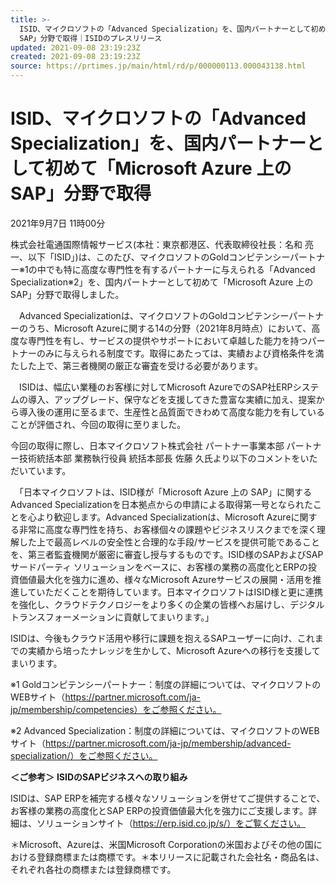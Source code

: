 ```yaml
---
title: >-
  ISID、マイクロソフトの「Advanced Specialization」を、国内パートナーとして初めて「Microsoft Azure 上の
  SAP」分野で取得｜ISIDのプレスリリース
updated: 2021-09-08 23:19:23Z
created: 2021-09-08 23:19:23Z
source: https://prtimes.jp/main/html/rd/p/000000113.000043138.html
---
```


#  ISID、マイクロソフトの「Advanced Specialization」を、国内パートナーとして初めて「Microsoft Azure 上の SAP」分野で取得

 2021年9月7日 11時00分

株式会社電通国際情報サービス(本社：東京都港区、代表取締役社長：名和 亮一、以下「ISID」)は、このたび、マイクロソフトのGoldコンピテンシーパートナー※1の中でも特に高度な専門性を有するパートナーに与えられる「Advanced Specialization※2」を、国内パートナーとして初めて「Microsoft Azure 上の SAP」分野で取得しました。

　Advanced Specializationは、マイクロソフトのGoldコンピテンシーパートナーのうち、Microsoft Azureに関する14の分野（2021年8月時点）において、高度な専門性を有し、サービスの提供やサポートにおいて卓越した能力を持つパートナーのみに与えられる制度です。取得にあたっては、実績および資格条件を満たした上で、第三者機関の厳正な審査を受ける必要があります。

　ISIDは、幅広い業種のお客様に対してMicrosoft AzureでのSAP社ERPシステムの導入、アップグレード、保守などを支援してきた豊富な実績に加え、提案から導入後の運用に至るまで、生産性と品質面できわめて高度な能力を有していることが評価され、今回の取得に至りました。

今回の取得に際し、日本マイクロソフト株式会社 パートナー事業本部 パートナー技術統括本部 業務執行役員 統括本部長 佐藤 久氏より以下のコメントをいただいています。

　「日本マイクロソフトは、ISID様が「Microsoft Azure 上の SAP」に関するAdvanced Specializationを日本拠点からの申請による取得第一号となられたことを心より歓迎します。Advanced Specializationは、Microsoft Azureに関する非常に高度な専門性を持ち、お客様個々の課題やビジネスリスクまでを深く理解した上で最高レベルの安全性と合理的な手段/サービスを提供可能であることを、第三者監査機関が厳密に審査し授与するものです。ISID様のSAPおよびSAP サードパーティ ソリューションをベースに、お客様の業務の高度化とERPの投資価値最大化を強力に進め、様々なMicrosoft Azureサービスの展開・活用を推進していただくことを期待しています。日本マイクロソフトはISID様と更に連携を強化し、クラウドテクノロジーをより多くの企業の皆様へお届けし、デジタルトランスフォーメーションに貢献してまいります。」

ISIDは、今後もクラウド活用や移行に課題を抱えるSAPユーザーに向け、これまでの実績から培ったナレッジを生かして、Microsoft Azureへの移行を支援してまいります。

※1 Goldコンピテンシーパートナー：制度の詳細については、マイクロソフトのWEBサイト（https://partner.microsoft.com/ja-jp/membership/competencies）をご参照ください。

※2 Advanced Specialization：制度の詳細については、マイクロソフトのWEBサイト（https://partner.microsoft.com/ja-jp/membership/advanced-specialization/）をご参照ください。

**＜ご参考＞**
**ISIDのSAPビジネスへの取り組み**

ISIDは、SAP ERPを補完する様々なソリューションを併せてご提供することで、お客様の業務の高度化とSAP ERPの投資価値最大化を強力にご支援します。詳細は、ソリューションサイト（https://erp.isid.co.jp/s/）をご覧ください。

＊Microsoft、Azureは、米国Microsoft Corporationの米国およびその他の国における登録商標または商標です。＊本リリースに記載された会社名・商品名は、それぞれ各社の商標または登録商標です。